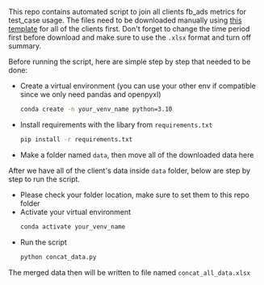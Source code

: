 This repo contains automated script to join all clients fb_ads metrics for test_case usage. 
The files need to be downloaded manually using [this template](https://adsmanager.facebook.com/adsmanager/reporting/view?act=267439853604540&business_id=822980251078828&event_source=CLICK_CUSTOMIZE_REPORT&global_scope_id=822980251078828&selected_report_id=6637578216344&source=share&breakdown_regrouping=1&nav_source=no_referrer) for all of the clients first.
Don't forget to change the time period first before download and make sure to use the `.xlsx` format and turn off summary.

Before running the script, here are simple step by step that needed to be done:
- Create a virtual environment (you can use your other env if compatible since we only need pandas and openpyxl)
  ```cmd
  conda create -n your_venv_name python=3.10
  ```
- Install requirements with the libary from `requirements.txt`
  ```cmd
  pip install -r requirements.txt
  ```
- Make a folder named `data`, then move all of the downloaded data here

After we have all of the client's data inside `data` folder, below are step by step to run the script.
- Please check your folder location, make sure to set them to this repo folder
- Activate your virtual environment
  ```cmd
  conda activate your_venv_name
  ```
- Run the script
  ```cmd
  python concat_data.py
  ```

The merged data then will be written to file named `concat_all_data.xlsx`
